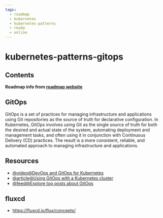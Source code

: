 ```yaml
---
tags:
  - roadmap
  - kubernetes
  - kubernetes-patterns
  - ready
  - online
---
```


# kubernetes-patterns-gitops

## Contents

__Roadmap info from [roadmap website](https://roadmap.sh/kubernetes/deployment-patterns/gitops)__

## GitOps

GitOps is a set of practices for managing infrastructure and applications using Git repositories as the source of truth for declarative configuration. In Kubernetes, GitOps involves using Git as the single source of truth for both the desired and actual state of the system, automating deployment and management tasks, and often using it in conjunction with Continuous Delivery (CD) practices. The result is a more consistent, reliable, and automated approach to managing infrastructure and applications.

## Resources

* [@video@DevOps and GitOps for Kubernetes](https://www.youtube.com/watch?v=PFLimPh5-wo)
* [@article@Using GitOps with a Kubernetes cluster](https://docs.gitlab.com/ee/user/clusters/agent/gitops.html)
* [@feed@Explore top posts about GitOps](https://app.daily.dev/tags/gitops?ref=roadmapsh)

## fluxcd

- https://fluxcd.io/flux/concepts/